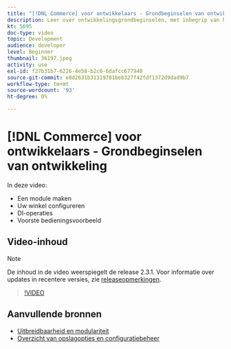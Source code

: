 ```yaml
---
title: "[!DNL Commerce] voor ontwikkelaars - Grondbeginselen van ontwikkeling"
description: Leer over ontwikkelingsgrondbeginselen, met inbegrip van het creëren van een module, het vormen van uw opslag, de verrichtingen van DI, en een voorcontrolemechanismevoorbeeld.
kt: 5695
doc-type: video
topic: Development
audience: developer
level: Beginner
thumbnail: 36197.jpeg
activity: use
exl-id: f27b31b7-6226-4e58-b2c0-6dafcc677940
source-git-commit: e8d2631b31319701beb327f42fdf1372d9dad9b7
workflow-type: tm+mt
source-wordcount: '93'
ht-degree: 0%

---
```


# [!DNL Commerce] voor ontwikkelaars - Grondbeginselen van ontwikkeling

In deze video:

- Een module maken
- Uw winkel configureren
- DI-operaties
- Voorste bedieningsvoorbeeld

## Video-inhoud

>[!NOTE]
>
>De inhoud in de video weerspiegelt de release 2.3.1. Voor informatie over updates in recentere versies, zie [releaseopmerkingen](https://experienceleague.adobe.com/docs/commerce-operations/release/notes/overview.html).

>[!VIDEO](https://video.tv.adobe.com/v/36197?quality=12&learn=on)

## Aanvullende bronnen

- [Uitbreidbaarheid en modulariteit](https://developer.adobe.com/commerce/php/architecture/modules/)
- [Overzicht van opslagopties en configuratiebeheer](https://experienceleague.adobe.com/docs/commerce-cloud-service/user-guide/configure-store/overview.html)
